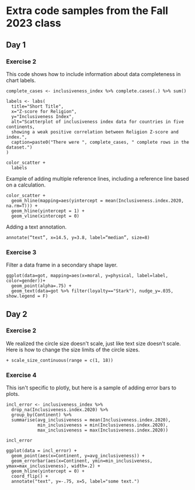 <style>
a {
font-weight: 500;
}
</style>

# Extra code samples from the Fall 2023 class

## Day 1

### Exercise 2

This code shows how to include information about data completeness in chart labels.

```
complete_cases <- inclusiveness_index %>% complete.cases(.) %>% sum()

labels <- labs(
  title="Short Title",
  x="Z-score for Religion",
  y="Inclusiveness Index",
  alt="Scatterplot of inclusiveness index data for countries in five continents, 
  showing a weak positive correlation between Religion Z-score and index.",
  caption=paste0("There were ", complete_cases, " complete rows in the dataset.")
) 

color_scatter +
  labels
```

Example of adding multiple reference lines, including a reference line based
on a calculation.

```
color_scatter +
  geom_hline(mapping=aes(yintercept = mean(Inclusiveness.index.2020, na.rm=T))) +
  geom_hline(yintercept = 1) +
  geom_vline(xintercept = 0)
```

Adding a text annotation.

```
annotate(“text”, x=14.5, y=3.8, label=“median”, size=8)
```


### Exercise 3

Filter a data frame in a secondary shape layer.

```
ggplot(data=got, mapping=aes(x=moral, y=physical, label=label, color=gender))+
  geom_point(alpha=.75) +
  geom_text(data=got %>% filter(loyalty=="Stark"), nudge_y=.035, show.legend = F)
```

## Day 2

### Exercise 2

We realized the circle size doesn't scale, just like text size doesn't scale. Here
is how to change the size limits of the circle sizes.

```
+ scale_size_continuous(range = c(1, 18))
```

### Exercise 4

This isn't specific to plotly, but here is a sample of adding error bars to plots.

```
incl_error <- inclusiveness_index %>%
  drop_na(Inclusiveness.index.2020) %>%
  group_by(Continent) %>%
  summarise(avg_inclusiveness = mean(Inclusiveness.index.2020),
            min_inclusiveness = min(Inclusiveness.index.2020),
            max_inclusiveness = max(Inclusiveness.index.2020))

incl_error

ggplot(data = incl_error) +
  geom_point(aes(x=Continent, y=avg_inclusiveness)) +
  geom_errorbar(aes(x=Continent, ymin=min_inclusiveness, ymax=max_inclusiveness), width=.2) +
  geom_hline(yintercept = 0) +
  coord_flip() +
  annotate("text", y=-.75, x=5, label="some text.")
```
